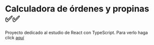 # Calculadora de órdenes y propinas ✅✅

Proyecto dedicado al estudio de React con TypeScript. Para verlo haga click [aquí](https://macarenacavieres.github.io/ordersTS/)